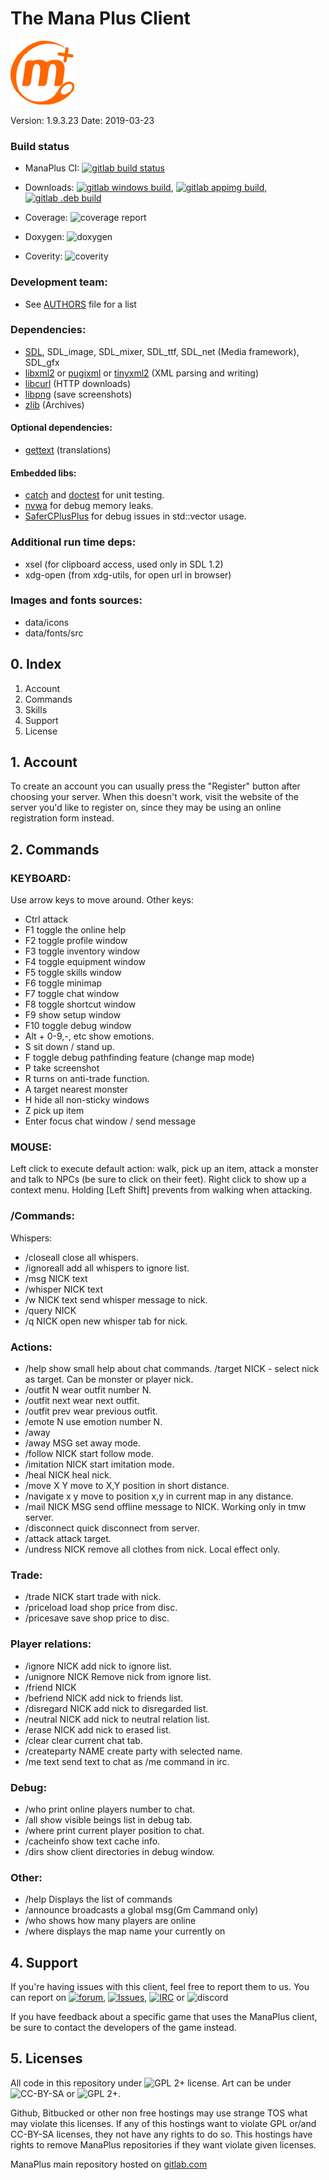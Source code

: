 # The Mana Plus Client

![ManaPlus logo](data/icons/manaplus.png)

Version: 1.9.3.23        Date: 2019-03-23

### Build status

 - ManaPlus CI: [![gitlab build status](https://git.themanaworld.org/mana/plus/badges/master/pipeline.svg?key_text=master)](https://git.themanaworld.org/mana/plus/commits/master)

 - Downloads: [![gitlab windows build](https://gitlab.com/themanaworld/manaplus/docker-windows-builder/badges/master/pipeline.svg?key_text=Windows+Build&key_width=150px)](https://gitlab.com/themanaworld/manaplus/docker-windows-builder/commits/master),
 [![gitlab appimg build](https://gitlab.com/themanaworld/manaplus/appimg-builder/badges/master/pipeline.svg?key_text=AppImg+Build&key_width=150px)](https://gitlab.com/themanaworld/manaplus/appimg-builder/commits/master),
 [![gitlab .deb build](https://gitlab.com/themanaworld/manaplus/appimg-builder/badges/master/pipeline.svg?key_text=.deb+Build&key_width=150px)](https://gitlab.com/themanaworld/manaplus/appimg-builder/commits/master)

<!--
Cicle CI: [![CircleCI](https://circleci.com/gh/ManaPlus/ManaPlus/tree/master.svg?style=svg)](https://circleci.com/gh/ManaPlus/ManaPlus/tree/master)

Semaphore CI: [![Build Status](https://semaphoreci.com/api/v1/4144/manaplus/branches/master/badge.svg)](https://semaphoreci.com/4144/manaplus)

Travis CI: [![travis build status](https://travis-ci.org/ManaPlus/ManaPlus.svg?branch=master)](https://travis-ci.org/ManaPlus/ManaPlus/builds/)

Azure CI: [![Build Status macosx](https://dev.azure.com/manaplus/ManaPlus/_apis/build/status/ManaPlus%20macosx)](https://dev.azure.com/manaplus/ManaPlus/_build/latest?definitionId=2)
          [![Build Status windows](https://dev.azure.com/manaplus/ManaPlus/_apis/build/status/ManaPlus%20main)](https://dev.azure.com/manaplus/ManaPlus/_build/latest?definitionId=1)
-->

 - Coverage: ![coverage report](https://git.themanaworld.org/mana/plus/badges/master/coverage.svg) <!-- no pipeline rn -->

 - Doxygen: ![doxygen](https://img.shields.io/badge/Docs-Doxygen-blue.svg) <!-- no pipeline rn -->

 - Coverity: ![coverity](https://scan.coverity.com/projects/318/badge.svg) <!-- no pipeline rn -->


### Development team:
 - See [AUTHORS](AUTHORS) file for a list

### Dependencies:

 - [SDL](http://libsdl.org/), SDL_image, SDL_mixer, SDL_ttf, SDL_net (Media framework), SDL_gfx
 - [libxml2](http://xmlsoft.org/) or [pugixml](http://pugixml.org/) or [tinyxml2](http://www.grinninglizard.com/tinyxml2/) (XML parsing and writing)
 - [libcurl](http://curl.haxx.se/) (HTTP downloads)
 - [libpng](http://www.libpng.org/) (save screenshots)
 - [zlib](http://zlib.net/) (Archives)

#### Optional dependencies:

 - [gettext](https://www.gnu.org/software/gettext/) (translations)

#### Embedded libs:

  - [catch](https://github.com/philsquared/Catch) and [doctest](https://github.com/onqtam/doctest) for unit testing.
  - [nvwa](https://github.com/adah1972/nvwa) for debug memory leaks.
  - [SaferCPlusPlus](https://github.com/duneroadrunner/SaferCPlusPlus) for debug issues in std::vector usage.

### Additional run time deps:
 - xsel (for clipboard access, used only in SDL 1.2)
 - xdg-open (from xdg-utils, for open url in browser)

### Images and fonts sources:
 - data/icons
 - data/fonts/src


## 0. Index

1. Account
2. Commands
3. Skills
4. Support
5. License

## 1. Account

To create an account you can usually press the "Register" button after
choosing your server. When this doesn't work, visit the website of the server
you'd like to register on, since they may be using an online registration
form instead.

## 2. Commands

### KEYBOARD:

Use arrow keys to move around. Other keys:

- Ctrl               attack
- F1                 toggle the online help
- F2                 toggle profile window
- F3                 toggle inventory window
- F4                 toggle equipment window
- F5                 toggle skills window
- F6                 toggle minimap
- F7                 toggle chat window
- F8                 toggle shortcut window
- F9                 show setup window
- F10                toggle debug window
- Alt + 0-9,-, etc   show emotions.
- S                  sit down / stand up.
- F                  toggle debug pathfinding feature (change map mode)
- P                  take screenshot
- R                  turns on anti-trade function.
- A                  target nearest monster
- H                  hide all non-sticky windows
- Z                  pick up item
- Enter              focus chat window / send message

### MOUSE:

Left click to execute default action: walk, pick up an item, attack a monster
and talk to NPCs (be sure to click on their feet). Right click to show up a
context menu. Holding [Left Shift] prevents from walking when attacking.

### /Commands:

Whispers:
- /closeall          close all whispers.
- /ignoreall         add all whispers to ignore list.
- /msg NICK text
- /whisper NICK text
- /w NICK text       send whisper message to nick.
- /query NICK
- /q NICK            open new whisper tab for nick.

### Actions:
- /help              show small help about chat commands. /target NICK - select nick as target. Can be monster or player nick.
- /outfit N          wear outfit number N.
- /outfit next       wear next outfit.
- /outfit prev       wear previous outfit.
- /emote N           use emotion number N.
- /away
- /away MSG          set away mode.
- /follow NICK       start follow mode.
- /imitation NICK    start imitation mode.
- /heal NICK         heal nick.
- /move X Y          move to X,Y position in short distance.
- /navigate x y      move to position x,y in current map in any distance.
- /mail NICK MSG     send offline message to NICK. Working only in tmw server.
- /disconnect        quick disconnect from server.
- /attack            attack target.
- /undress NICK      remove all clothes from nick. Local effect only.

### Trade:
- /trade NICK        start trade with nick.
- /priceload         load shop price from disc.
- /pricesave         save shop price to disc.

### Player relations:
- /ignore NICK       add nick to ignore list.
- /unignore NICK     Remove nick from ignore list.
- /friend NICK
- /befriend NICK     add nick to friends list.
- /disregard NICK    add nick to disregarded list.
- /neutral NICK      add nick to neutral relation list.
- /erase NICK        add nick to erased list.
- /clear             clear current chat tab.
- /createparty NAME  create party with selected name.
- /me text           send text to chat as /me command in irc.

### Debug:
- /who               print online players number to chat.
- /all               show visible beings list in debug tab.
- /where             print current player position to chat.
- /cacheinfo         show text cache info.
- /dirs              show client directories in debug window.

### Other:
- /help              Displays the list of commands
- /announce          broadcasts a global msg(Gm Cammand only)
- /who               shows how many players are online
- /where             displays the map name your currently on

## 4. Support

If you're having issues with this client, feel free to report them to us.
You can report on [![forum](https://img.shields.io/badge/forum-forums.themanaworld.org-yellow.svg)](http://forums.themanaworld.org/viewforum.php?f=12),
[![Issues](https://badgen.net/gitlab/open-issues/themanaworld%2fmanaplus/manaplus?label=Issues)](https://git.themanaworld.org/mana/plus/issues/),
[![IRC](https://img.shields.io/badge/IRC-FreeNode/germantmw-yellow.svg)](webchat.freenode.net/?channels=germantmw) or
![discord](https://shields.io/discord/775612630836445206.svg?label=Discord)

If you have feedback about a specific game that uses the ManaPlus client, be sure
to contact the developers of the game instead.

## 5. Licenses

All code in this repository under ![GPL 2+](https://img.shields.io/badge/license-GPL2+-blue.svg) license. Art can be under ![CC-BY-SA](https://img.shields.io/badge/license-CC_BY_SA-blue.svg) or ![GPL 2+](https://img.shields.io/badge/license-GPL2+-blue.svg).

Github, Bitbucked or other non free hostings may use strange TOS what may violate this licenses. If any of this hostings want to violate GPL or/and CC-BY-SA licenses,
they not have any rights to do so. This hostings have rights to remove ManaPlus repositories if they want violate given licenses.

ManaPlus main repository hosted on [gitlab.com](https://gitlab.com/manaplus/manaplus/)
